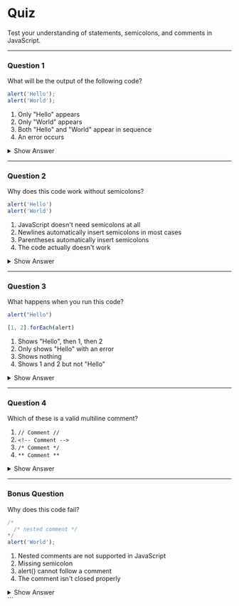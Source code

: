 # Quiz

Test your understanding of statements, semicolons, and comments in JavaScript.

---

### Question 1 
What will be the output of the following code?
```javascript
alert('Hello');
alert('World');
```

1. Only "Hello" appears  
2. Only "World" appears  
3. Both "Hello" and "World" appear in sequence  
4. An error occurs  

<details>
<summary>Show Answer</summary>

**Answer: 3**  
Both alerts will execute sequentially because they are separate statements properly terminated with semicolons.
</details>

---

### Question 2 
Why does this code work without semicolons?
```javascript
alert('Hello')
alert('World')
```

1. JavaScript doesn't need semicolons at all  
2. Newlines automatically insert semicolons in most cases  
3. Parentheses automatically insert semicolons  
4. The code actually doesn't work  

<details>
<summary>Show Answer</summary>

**Answer: 2**  
JavaScript performs automatic semicolon insertion (ASI) when line breaks exist, though this isn't always reliable.
</details>

---

### Question 3
What happens when you run this code?
```javascript
alert("Hello")

[1, 2].forEach(alert)
```

1. Shows "Hello", then 1, then 2  
2. Only shows "Hello" with an error  
3. Shows nothing  
4. Shows 1 and 2 but not "Hello"  

<details>
<summary>Show Answer</summary>

**Answer: 2**  
Without the semicolon, JavaScript tries to read `alert("Hello")[1, 2]` as one statement, causing an error after the first alert.
</details>

---

### Question 4 
Which of these is a valid multiline comment?

1. `// Comment //`  
2. `<!-- Comment -->`  
3. `/* Comment */`  
4. `** Comment **`  

<details>
<summary>Show Answer</summary>

**Answer: 3**  
Only `/* */` creates multiline comments in JavaScript. Option 1 is for single-line comments, and option 2 is HTML syntax.
</details>

---

### Bonus Question 
Why does this code fail?
```javascript
/*
  /* nested comment */
*/
alert('World');
```

1. Nested comments are not supported in JavaScript  
2. Missing semicolon  
3. alert() cannot follow a comment  
4. The comment isn't closed properly  

<details>
<summary>Show Answer</summary>

**Answer: 1**  
JavaScript doesn't support nested `/* */` comments. The first `*/` closes the entire comment block.
</details>
```

